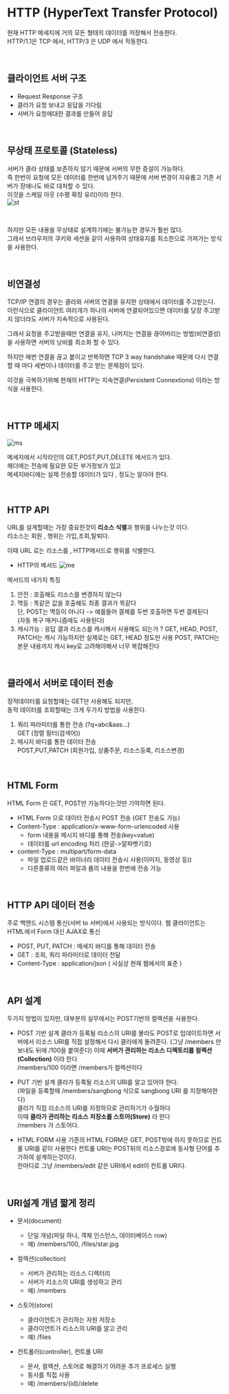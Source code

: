# HTTP (HyperText Transfer Protocol)
현재 HTTP 메세지에 거의 모든 형태의 데이터를 저장해서 전송한다.  
HTTP/1.1은 TCP 에서, HTTP/3 은 UDP 에서 작동한다.  

<br>

## 클라이언트 서버 구조
- Request Response 구조
- 클라가 요청 보내고 응답을 기다림
- 서버가 요청에대한 결과를 만들어 응답

<br>


## 무상태 프로토콜 (Stateless)
서버가 클라 상태를 보존하지 않기 때문에 서버의 무한 증설이 가능하다.  
즉 한번의 요청에 모든 데이터를 한번에 넘겨주기 때문에 서버 변경이 자유롭고 기존 서버가 장애나도 바로 대처할 수 있다.  
이것을 스케일 아웃 (수평 확장 유리)이라 한다.  
![st](../img/stateless.PNG)  

<br>


하지만 모든 내용을 무상태로 설계하기에는 불가능한 경우가 훨씬 많다.  
그래서 브라우저의 쿠키와 세션을 같이 사용하여 상태유지를 최소한으로 가져가는 방식을 사용한다.  

<br>


## 비연결성
TCP/IP 연결의 경우는 클라와 서버의 연결을 유지한 상태에서 데이터를 주고받는다.  
이런식으로 클라이언트 여러개가 하나의 서버에 연결되어있으면 데이터를 당장 주고받지 않더라도 서버가 지속적으로 사용된다.  

그래서 요청을 주고받을때만 연결을 유지, 나머지는 연결을 끊어버리는 방법(비연결성)을 사용하면 서버의 낭비를 최소화 할 수 있다.  

하지만 매번 연결을 끊고 붙이고 반복하면 TCP 3 way handshake 때문에 다시 연결할 때 마다 세번이나 데이터를 주고 받는 문제점이 있다.  

이것을 극복하기위해 현재의 HTTP는 지속연결(Persistent Connextions) 이라는 방식을 사용한다.  


<br>


## HTTP 메세지
![ms](../img/httpmess.PNG)  

메세지에서 시작라인의 GET,POST,PUT,DELETE 메서드가 있다.  
헤더에는 전송에 필요한 모든 부가정보가 있고  
메세지바디에는 실제 전송할 데이터가 있다 , 정도는 알아야 한다.


<br>


## HTTP API
URL를 설계할때는 가장 중요한것이 **리소스 식별**과 행위를 나누는것 이다.  
리소스는 회원 , 행위는 가입,조회,탈퇴다.  

이때 URL 로는 리소스를 , HTTP메서드로 행위를 식별한다.  

- HTTP의 메서드
![me](../img/httpmethod.PNG)  

메서드의 네가지 특징  
1. 안전 : 호출해도 리소스를 변경하지 않는다  
2. 멱등 : 똑같은 값을 호출해도 최종 결과가 똑같다  
단, POST는 멱등이 아니다 -> 예를들어 결제를 두번 호출하면 두번 결제된다  
(자동 복구 매커니즘에도 사용된다)  
3. 캐시가능 : 응답 결과 리소스를 캐시해서 사용해도 되는가 ?
GET, HEAD, POST, PATCH는 캐시 가능하지만 실제로는 GET, HEAD 정도만 사용
POST, PATCH는 본문 내용까지 캐시 key로 고려해야해서 너무 복잡해진다  

<br>


## 클라에서 서버로 데이터 전송
정적데이터를 요청할때는 GET만 사용해도 되지만,  
동적 데이터를 조회할때는 크게 두가지 방법을 사용한다.  

1. 쿼리 파라미터를 통한 전송 (?q=abc&aas...)  
GET (정렬 필터(검색어))  
2. 메시지 바디를 통한 데이터 전송  
POST,PUT,PATCH (회원가입, 상품주문, 리소스등록, 리소스변경)  

<br>


## HTML Form
HTML Form 은 GET, POST만 가능하다는것만 기억하면 된다.  

- HTML Form 으로 데이터 전송시 POST 전송 (GET 전송도 가능)
- Content-Type : application/x-www-form-urlencoded 사용
  - form 내용을 메시지 바디를 통해 전송(key=value)
  - 데이터를 url encoding 처리 (한글->알파벳기호)
- content-Type : multipart/form-data
  - 파일 업로드같은 바이너리 데이터 전송시 사용(이미지, 동영상 등))
  - 다른종류의 여러 파일과 폼의 내용을 한번에 전송 가능

<br>


## HTTP API 데이터 전송
주로 백엔드 시스템 통신(서버 to 서버)에서 사용되는 방식이다.
웹 클라이언트는 HTML에서 Form 대신 AJAX로 통신
- POST, PUT, PATCH : 메세지 바디를 통해 데이터 전송
- GET : 조회, 쿼리 파라미터로 데이터 전달
- Content-Type : application/json ( 사실상 현재 웹에서의 표준 )  




<br>



## API 설계

두가지 방법이 있지만, 대부분의 실무에서는 POST기반의 컬랙션을 사용한다.  

- POST 기반 설계
클라가 등록될 리소스의 URI를 몰라도 POST로 업데이트하면 서버에서 리소스 URI를 직접 설정해서 다시 클라에게 돌려준다. (그냥 /members 만 보내도 뒤에 /100을 붙여준다)
이때 **서버가 관리하는 리소스 디렉토리를 컬렉션(Collection)** 이라 한다  
 /members/100 이라면 /members가 컬렉션이다  


- PUT 기반 설계
클라가 등록될 리소스의 URI를 알고 있어야 한다.  
(파일을 등록할때 /members/sangbong 식으로 sangbong URI 를 지정해야한다)  
클라가 직접 리소스의 URI를 지정하므로 관리하기가 수월하다  
이때 **클라가 관리하는 리소스 저장소를 스토어(Store)** 라 한다  
/members 가 스토어다.  

- HTML FORM 사용
기존의 HTML FORM은 GET, POST밖에 하지 못하므로 컨트롤 URI를 같이 사용한다
컨트롤 URI는 POST뒤의 리소스경로에 동사형 단어를 추가하여 설계하는것이다.  
한마디로 그냥 /members/edit 같은 URI에서 edit이 컨트롤 URI다.  

<br>


## URI설계 개념 짧게 정리
- 문서(document) 
  - 단일 개념(파일 하나, 객체 인스턴스, 데이터베이스 row)
  - 예) /members/100, /ﬁles/star.jpg

- 컬렉션(collection) 
  - 서버가 관리하는 리소스 디렉터리
  - 서버가 리소스의 URI를 생성하고 관리
  - 예) /members

- 스토어(store) 
  - 클라이언트가 관리하는 자원 저장소
  - 클라이언트가 리소스의 URI를 알고 관리
  - 예) /ﬁles

- 컨트롤러(controller), 컨트롤 URI 
  - 문서, 컬렉션, 스토어로 해결하기 어려운 추가 프로세스 실행
  - 동사를 직접 사용
  - 예) /members/{id}/delete
